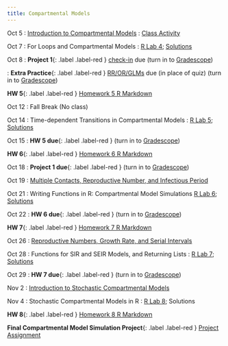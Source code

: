 ```yaml
---
title: Compartmental Models
---
```


Oct 5
: [Introduction to Compartmental Models](https://github.com/marievozanne/STAT244NF_class/blob/main/Compartmental_Models/6_Lec_Compartmental.pdf)
  : [Class Activity](https://github.com/marievozanne/STAT244NF_class/blob/main/Compartmental_Models/6_CA_Compartmental.pdf)

Oct 7
: For Loops and Compartmental Models
  : [R Lab 4](https://github.com/mhc-stat-244nf-f2021/Lab_4);
[Solutions](https://github.com/mhc-stat-244nf-f2021/Lab_4_solutions)

Oct 8
: **Project 1**{: .label .label-red } [check-in](https://github.com/mhc-stat-244nf-f2021/Project_1_checkin/blob/main/Project_1_checkin.pdf) due (turn in to [Gradescope](https://gradescope.com))

: **Extra Practice**{: .label .label-red } [RR/OR/GLMs](https://github.com/mhc-stat-244nf-f2021/Extra_OR_RR_glms) due (in place of quiz) (turn in to [Gradescope](https://gradescope.com))

**HW 5**{: .label .label-red } [Homework 5 R Markdown](https://github.com/mhc-stat-244nf-f2021/Homework_5)

Oct 12
: Fall Break (No class)

Oct 14
: Time-dependent Transitions in Compartmental Models
  : [R Lab 5](https://github.com/mhc-stat-244nf-f2021/Lab_5);
  [Solutions](https://github.com/mhc-stat-244nf-f2021/Lab5_solutions)

Oct 15
: **HW 5 due**{: .label .label-red } (turn in to [Gradescope](https://gradescope.com))

**HW 6**{: .label .label-red } [Homework 6 R Markdown](https://github.com/mhc-stat-244nf-f2021/Homework_6)

Oct 18
: **Project 1 due**{: .label .label-red } (turn in to [Gradescope](https://gradescope.com))

Oct 19
: [Multiple Contacts, Reproductive Number, and Infectious Period](https://github.com/marievozanne/STAT244NF_class/blob/main/Compartmental_Models/8_Lec_Compartmental_RN.pdf)


Oct 21
: Writing Functions in R: Compartmental Model Simulations
  [R Lab 6](https://github.com/mhc-stat-244nf-f2021/Lab_6);
  [Solutions](https://github.com/mhc-stat-244nf-f2021/Lab_6_solutions)

Oct 22
: **HW 6 due**{: .label .label-red } (turn in to [Gradescope](https://gradescope.com))

**HW 7**{: .label .label-red } [Homework 7 R Markdown](https://github.com/mhc-stat-244nf-f2021/Homework_7)

Oct 26
: [Reproductive Numbers, Growth Rate, and Serial Intervals](https://github.com/marievozanne/STAT244NF_class/blob/main/Compartmental_Models/10_Lec_Compartmental_RN_SerialInt_GrowthRate.pdf)

Oct 28
: Functions for SIR and SEIR Models, and Returning Lists
  : [R Lab 7](https://github.com/mhc-stat-244nf-f2021/Lab_7); [Solutions](https://github.com/mhc-stat-244nf-f2021/Lab7_solutions)

Oct 29
: **HW 7 due**{: .label .label-red } (turn in to [Gradescope](https://gradescope.com))

Nov 2
: [Introduction to Stochastic Compartmental Models](https://github.com/marievozanne/STAT244NF_class/blob/main/Compartmental_Models/12_Lec_Intro_Stoch_CompMod.pdf)

Nov 4
: Stochastic Compartmental Models in R
  : [R Lab 8](https://github.com/mhc-stat-244nf-f2021/Lab_8); Solutions
  
**HW 8**{: .label .label-red } [Homework 8 R Markdown](https://github.com/mhc-stat-244nf-f2021/Homework_8)

**Final Compartmental Model Simulation Project**{: .label .label-red } [Project Assignment](https://github.com/marievozanne/STAT244NF_class/blob/main/Final_Project/Final_Project_Assignment.pdf)

 



